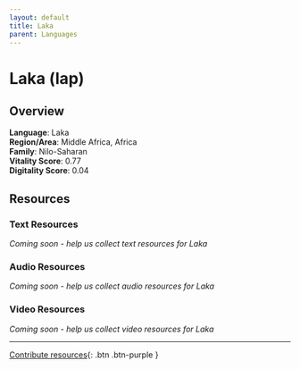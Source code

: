 ```yaml
---
layout: default
title: Laka
parent: Languages
---
```


# Laka (lap)

## Overview

**Language**: Laka  
**Region/Area**: Middle Africa, Africa  
**Family**: Nilo-Saharan  
**Vitality Score**: 0.77  
**Digitality Score**: 0.04  

## Resources

### Text Resources
*Coming soon - help us collect text resources for Laka*

### Audio Resources
*Coming soon - help us collect audio resources for Laka*

### Video Resources
*Coming soon - help us collect video resources for Laka*

---

[Contribute resources](https://fairtrain.github.io/){: .btn .btn-purple }
